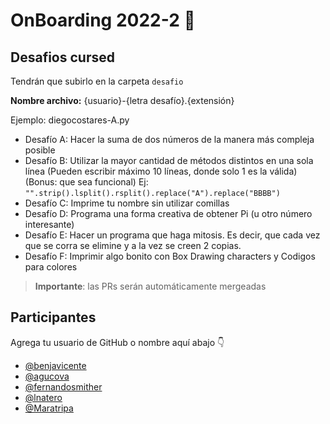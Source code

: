 # OnBoarding 2022-2 🚀

## Desafios cursed

Tendrán que subirlo en la carpeta `desafio`

**Nombre archivo:** {usuario}-{letra desafío}.{extensión}

Ejemplo: diegocostares-A.py


* Desafío A: Hacer la suma de dos números de la manera más compleja posible
* Desafío B: Utilizar la mayor cantidad de métodos distintos en una sola línea (Pueden escribir máximo 10 líneas, donde solo 1 es la válida)(Bonus: que sea funcional)
Ej: `"".strip().lsplit().rsplit().replace("A").replace("BBBB")`
* Desafío C: Imprime tu nombre sin utilizar comillas
* Desafío D: Programa una forma creativa de obtener Pi (u otro número interesante)
* Desafío E: Hacer un programa que haga mitosis. Es decir, que cada vez que se corra se elimine y a la vez se creen 2 copias.
* Desafío F: Imprimir algo bonito con Box Drawing characters y Codigos para colores

> **Importante**: las PRs serán automáticamente mergeadas 

## Participantes

Agrega tu usuario de GitHub o nombre aquí abajo 👇

- [@benjavicente](https://github.com/benjavicente)
- [@agucova](https://github.com/agucova)
- [@fernandosmither](https://github.com/fernandosmither)
- [@lnatero](https://github.com/lnatero)
- [@Maratripa](https://github.com/Maratripa)

